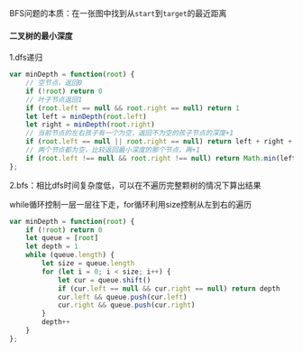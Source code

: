 BFS问题的本质：在一张图中找到从`start`到`target`的最近距离

#### 二叉树的最小深度

1.dfs递归
~~~js
var minDepth = function(root) {
    // 空节点，返回0
    if (!root) return 0
    // 叶子节点返回1
    if (root.left == null && root.right == null) return 1
    let left = minDepth(root.left)
    let right = minDepth(root.right)
    // 当前节点的左右孩子有一个为空，返回不为空的孩子节点的深度+1
    if (root.left == null || root.right == null) return left + right + 1
    // 两个节点都为空，比较返回最小深度的那个节点，再+1
    if (root.left !== null && root.right !== null) return Math.min(left, right) + 1
};
~~~

2.bfs：相比dfs时间复杂度低，可以在不遍历完整颗树的情况下算出结果

while循环控制一层一层往下走，for循环利用size控制从左到右的遍历
~~~js
var minDepth = function(root) {
    if (!root) return 0
    let queue = [root]
    let depth = 1
    while (queue.length) {
        let size = queue.length
        for (let i = 0; i < size; i++) {
            let cur = queue.shift()
            if (cur.left == null && cur.right == null) return depth
            cur.left && queue.push(cur.left)
            cur.right && queue.push(cur.right)
        }
        depth++
    }
};
~~~